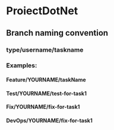﻿# ProiectDotNet
 
## Branch naming convention

### type/username/taskname

### Examples:

#### Feature/YOURNAME/taskName

#### Test/YOURNAME/test-for-task1

#### Fix/YOURNAME/fix-for-task1

#### DevOps/YOURNAME/fix-for-task1
